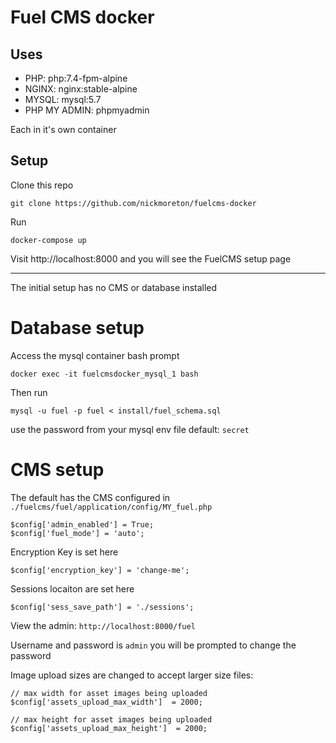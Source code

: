 # Fuel CMS docker

## Uses

* PHP: php:7.4-fpm-alpine
* NGINX: nginx:stable-alpine
* MYSQL: mysql:5.7
* PHP MY ADMIN: phpmyadmin

Each in it's own container

## Setup

Clone this repo
```
git clone https://github.com/nickmoreton/fuelcms-docker
```

Run

```
docker-compose up
```

Visit http://localhost:8000 and you will see the FuelCMS setup page

---

The initial setup has no CMS or database installed

# Database setup

Access the mysql container bash prompt
```
docker exec -it fuelcmsdocker_mysql_1 bash
```

Then run 
```
mysql -u fuel -p fuel < install/fuel_schema.sql
```
use the password from your mysql env file default: `secret`

# CMS setup
The default has the CMS configured in `./fuelcms/fuel/application/config/MY_fuel.php`
```
$config['admin_enabled'] = True;
$config['fuel_mode'] = 'auto';
```

Encryption Key is set here 
```
$config['encryption_key'] = 'change-me';
```

Sessions locaiton are set here
```
$config['sess_save_path'] = './sessions';
```

View the admin: `http://localhost:8000/fuel`

Username and password is `admin` you will be prompted to change the password

Image upload sizes are changed to accept larger size files:
```
// max width for asset images being uploaded
$config['assets_upload_max_width']  = 2000;

// max height for asset images being uploaded
$config['assets_upload_max_height']  = 2000;
```